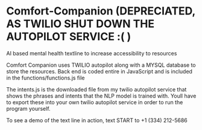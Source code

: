 # Comfort-Companion (DEPRECIATED, AS TWILIO SHUT DOWN THE AUTOPILOT SERVICE :( )
AI based mental health textline to increase accessibility to resources

Comfort Companion uses TWILIO autopilot along with a MYSQL database to store the resources. Back end is coded entire in JavaScript and is included in the functions/functions.js file

The intents.js is the downloaded file from my twilio autopilot service that shows the phrases and intents that the NLP model is trained with. Youll have to export these into your own twilio autopilot service in order to run the program yourself.

To see a demo of the text line in action, text START to +1 (334) 212-5686
